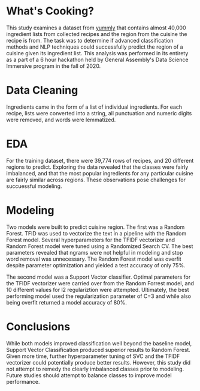 # What's Cooking?

This study examines a dataset from [yummly](https://www.kaggle.com/c/whats-cooking) that contains almost 40,000 ingredient lists from collected recipes and the region from the cuisine the recipe is from.  The task was to determine if advanced classification methods and NLP techniques could successfully predict the region of a cuisine given its ingredient list.  This analysis was performed in its entirety as a part of a 6 hour hackathon held by General Assembly's Data Science Immersive program in the fall of 2020. 

# Data Cleaning

Ingredients came in the form of a list of individual ingredients.  For each recipe, lists were converted into a string, all punctuation and numeric digits were removed, and words were lemmatized. 

# EDA

For the training dataset, there were 39,774 rows of recipes, and 20 different regions to predict.  Exploring the data revealed that the classes were fairly imbalanced, and that the most popular ingredients for any particular cuisine are fairly similar across regions.  These observations pose challenges for succuessful modeling. 

# Modeling

Two models were built to predict cuisine region.  The first was a Random Forest.  TFID was used to vectorize the text in a pipeline with the Random Forest model.  Several hyperparameters for the TFIDF vectorizer and Random Forest model were tuned using a Randomized Search CV.  The best parameters revealed that ngrams were not helpful in modeling and stop word removal was unnecessary.  The Random Forest model was overfit despite parameter optimization and yielded a test accuracy of only 75%.

The second model was a Support Vector classifier.  Optimal parameters for the TFIDF vectorizer were carried over from the Random Forrest model, and 10 different values for l2 regulariztion were attempted.  Ultimately, the best performing model used the regularization parameter of C=3 and while also being overfit returned a model accuracy of 80%. 

# Conclusions

While both models improved classification well beyond the baseline model, Support Vector Classification produced superior results to Random Forest.  Given more time, further hyperparameter tuning of SVC and the TFIDF vectorizer could potentially produce better results.  However, this study did not attempt to remedy the clearly imbalanced  classes prior to modeling.  Future studies should attempt to balance classes to improve model performance. 
